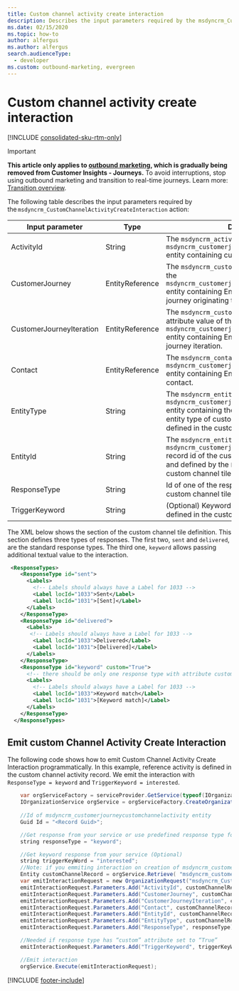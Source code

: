 ```yaml
---
title: Custom channel activity create interaction
description: Describes the input parameters required by the msdyncrm_CustomChannelActivityCreateInteraction action.
ms.date: 02/15/2020
ms.topic: how-to
author: alfergus
ms.author: alfergus
search.audienceType: 
  - developer
ms.custom: outbound-marketing, evergreen
---
```


# Custom channel activity create interaction

[!INCLUDE [consolidated-sku-rtm-only](.././includes/consolidated-sku-rtm-only.md)]

> [!IMPORTANT]
> **This article only applies to [outbound marketing](../user-guide.md), which is gradually being removed from Customer Insights - Journeys.** To avoid interruptions, stop using outbound marketing and transition to real-time journeys. Learn more: [Transition overview](../transition-overview.md).

The following table describes the input parameters required by the `msdyncrm_CustomChannelActivityCreateInteraction` action: 

|Input parameter|Type|Description|
|-----------|----------|---------|
|ActivityId |String|The `msdyncrm_activityid` attribute value of the `msdyncrm_customerjourneycustomchannelactivity` entity containing custom channel Activity Id.|
|CustomerJourney |EntityReference|The `msdyncrm_customerjourney` attribute value of the `msdyncrm_customerjourneycustomchannelactivity` entity containing Entity Reference to customer journey originating the call.| 
|CustomerJourneyIteration| EntityReference|The `msdyncrm_customerjourneyiteration` attribute value of the `msdyncrm_customerjourneycustomchannelactivity` entity containing Entity Reference to customer journey iteration.| 
|Contact |EntityReference| The `msdyncrm_contact` attribute value of the `msdyncrm_customerjourneycustomchannelactivity` entity containing Entity Reference to processed contact.| 
|EntityType  |String |The `msdyncrm_entitytype` attribute value of the `msdyncrm_customerjourneycustomchannelactivity` entity containing the string representing the entity type of custom entity created in [step1](create-entities-forms.md) and defined in the custom channel tile [definition](configure-tile-custom-channel.md#sample-tile-xml-file).| 
|EntityId |String |The `msdyncrm_entityid` attribute value of the `msdyncrm_customerjourneycustomchannelactivity` record id of the custom entity created in [step1](create-entities-forms.md) and defined by the `EntityType` element in the custom channel tile [definition](configure-tile-custom-channel.md#sample-tile-xml-file).|
|ResponseType |String |Id of one of the response types defined in the custom channel tile [definition](configure-tile-custom-channel.md#sample-tile-xml-file).| 
|TriggerKeyword |String |(Optional) Keyword for custom response type defined in the custom tile [definition](configure-tile-custom-channel.md#sample-tile-xml-file).| 

The XML below shows the section of the custom channel tile definition. This section defines three types of responses. The first two, `sent` and `delivered`, are the standard response types. The third one,  `keyword` allows passing additional textual value to the interaction.  

```XML
 <ResponseTypes> 
    <ResponseType id="sent"> 
      <Labels> 
        <!-- Labels should always have a Label for 1033 --> 
        <Label locId="1033">Sent</Label> 
        <Label locId="1031">[Sent]</Label> 
      </Labels> 
    </ResponseType> 
    <ResponseType id="delivered"> 
      <Labels> 
       <!-- Labels should always have a Label for 1033 --> 
        <Label locId="1033">Delivered</Label> 
        <Label locId="1031">[Delivered]</Label> 
      </Labels> 
    </ResponseType> 
    <ResponseType id="keyword" custom="True"> 
      <!-- there should be only one response type with attribute custom=true --> 
      <Labels> 
        <!-- Labels should always have a Label for 1033 --> 
        <Label locId="1033">Keyword match</Label> 
        <Label locId="1031">[Keyword match]</Label> 
      </Labels> 
    </ResponseType> 
  </ResponseTypes> 
 ```

## Emit custom Channel Activity Create Interaction

The following code shows how to emit Custom Channel Activity Create Interaction programmatically. In this example, reference activity is defined in the custom channel activity record. We emit the interaction with `ResponseType = keyword` and `TriggerKeyword = interested`.  

```csharp
    var orgServiceFactory = serviceProvider.GetService(typeof(IOrganizationServiceFactory)) as IOrganizationServiceFactory; 
    IOrganizationService orgService = orgServiceFactory.CreateOrganizationService(context.UserId);
    
    //Id of msdyncrm_customerjourneycustomchannelactivity entity 
    Guid Id = "<Record Guid>"; 

    //Get response from your service or use predefined response type for keyword based responses. 
    string responseType = "keyword"; 

    //Get keyword response from your service (Optional) 
    string triggerKeyWord = "interested"; 
    //Note: if you emmiting interaction on creation of msdyncrm_customerjourneycustomchannelactivity entity instance, there is no need to retrieve it, you can use Target  
    Entity customChannelRecord = orgService.Retrieve( "msdyncrm_customerjourneycustomchannelactivity",Id,new Microsoft.Xrm.Sdk.Query.ColumnSet(true)); 
    var emitInteractionRequest = new OrganizationRequest("msdyncrm_CustomChannelActivityCreateInteraction"); 
    emitInteractionRequest.Parameters.Add("ActivityId", customChannelRecord.GetAttributeValue<string>("msdyncrm_activityid")); 
    emitInteractionRequest.Parameters.Add("CustomerJourney", customChannelRecord.GetAttributeValue<EntityReference>("msdyncrm_customerjourney")); 
    emitInteractionRequest.Parameters.Add("CustomerJourneyIteration", customChannelRecord.GetAttributeValue<EntityReference>("msdyncrm_customerjourneyiteration")); 
    emitInteractionRequest.Parameters.Add("Contact", customChannelRecord.GetAttributeValue<EntityReference>("msdyncrm_contact")); 
    emitInteractionRequest.Parameters.Add("EntityId", customChannelRecord.GetAttributeValue<string>("msdyncrm_entityid")); 
    emitInteractionRequest.Parameters.Add("EntityType", customChannelRecord.GetAttributeValue<string>("msdyncrm_entitytype")); 
    emitInteractionRequest.Parameters.Add("ResponseType", responseType); 

    //Needed if response type has “custom” attribute set to “True” 
    emitInteractionRequest.Parameters.Add("TriggerKeyword", triggerKeyWord); 

    //Emit interaction 
    orgService.Execute(emitInteractionRequest); 
 ```

[!INCLUDE [footer-include](.././includes/footer-banner.md)]

